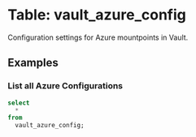 # Table: vault_azure_config

Configuration settings for Azure mountpoints in Vault.

## Examples

### List all Azure Configurations

```sql
select
  *
from
  vault_azure_config;
```

